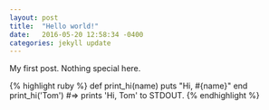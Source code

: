```yaml
---
layout: post
title:  "Hello world!"
date:   2016-05-20 12:58:34 -0400
categories: jekyll update
---
```

My first post. Nothing special here.

{% highlight ruby %}
def print_hi(name)
  puts "Hi, #{name}"
end
print_hi('Tom')
#=> prints 'Hi, Tom' to STDOUT.
{% endhighlight %}
